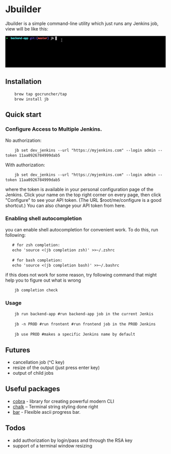 # Jbuilder

Jbuilder is a simple command-line utility which just runs
any Jenkins job, view will be like this:

![terminal demo](assets/demo.gif)

## Installation
 
```
    brew tap gocruncher/tap
    brew install jb
```

## Quick start 

### Configure Access to Multiple Jenkins.

No authorization:
```
    jb set dev_jenkins --url "https://myjenkins.com" --login admin --token 11aa0926784999dab5  
```

With authorization:
```
    jb set dev_jenkins --url "https://myjenkins.com" --login admin --token 11aa0926784999dab5  
```

where the token is available in your personal configuration page of the Jenkins. Click your name on the top right corner on every page, then click "Configure" to see your API token. (The URL $root/me/configure is a good shortcut.) You can also change your API token from here.


### Enabling shell autocompletion

you can enable shell autocompletion for convenient work. To do this, run following:
```
   # for zsh completion:
   echo 'source <(jb completion zsh)' >>~/.zshrc

   # for bash completion:
   echo 'source <(jb completion bash)' >>~/.bashrc
```
if this does not work for some reason, try following command that might help you to figure out what is wrong 
```
    jb completion check
```

### Usage
```
    jb run backend-app #run backend-app job in the current Jenkis  

    jb -n PROD #run frontent #run frontend job in the PROD Jenkins

    jb use PROD #makes a specific Jenkins name by default 
```

## Futures
- cancellation job (^C key)
- resize of the output (just press enter key)
- output of child jobs   

## Useful packages
- [cobra](https://github.com/spf13/cobra) - library for creating powerful modern CLI
- [chalk](https://github.com/chalk/chalk) – Terminal string styling done right
- [bar](https://github.com/superhawk610/bar) - Flexible ascii progress bar.

## Todos
- add authorization by login/pass and through the RSA key
- support of a terminal window resizing